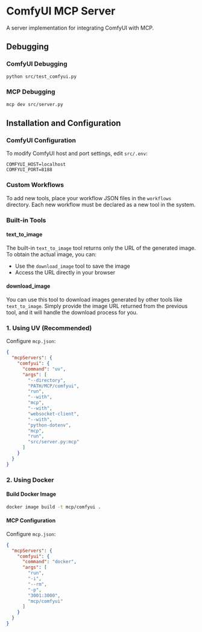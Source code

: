 # ComfyUI MCP Server

A server implementation for integrating ComfyUI with MCP.

## Debugging

### ComfyUI Debugging
```bash
python src/test_comfyui.py
```

### MCP Debugging
```bash
mcp dev src/server.py
```

## Installation and Configuration

### ComfyUI Configuration
To modify ComfyUI host and port settings, edit `src/.env`:
```env
COMFYUI_HOST=localhost
COMFYUI_PORT=8188
```

### Custom Workflows
To add new tools, place your workflow JSON files in the `workflows` directory. Each new workflow must be declared as a new tool in the system.

### Built-in Tools

#### text_to_image
The built-in `text_to_image` tool returns only the URL of the generated image. To obtain the actual image, you can:
- Use the `download_image` tool to save the image
- Access the URL directly in your browser

#### download_image
You can use this tool to download images generated by other tools like `text_to_image`. Simply provide the image URL returned from the previous tool, and it will handle the download process for you.

### 1. Using UV (Recommended)
Configure `mcp.json`:
```json
{
  "mcpServers": {
    "comfyui": {
      "command": "uv",
      "args": [
        "--directory",
        "PATH/MCP/comfyui",
        "run",
        "--with",
        "mcp",
        "--with",
        "websocket-client",
        "--with",
        "python-dotenv",
        "mcp",
        "run",
        "src/server.py:mcp"
      ]
    }
  }
}
```

### 2. Using Docker

#### Build Docker Image
```bash
docker image build -t mcp/comfyui .
```

#### MCP Configuration
Configure `mcp.json`:
```json
{
  "mcpServers": {
    "comfyui": {
      "command": "docker",
      "args": [
        "run",
        "-i",
        "--rm",
        "-p",
        "3001:3000",
        "mcp/comfyui"
      ]
    }
  }
}
```
